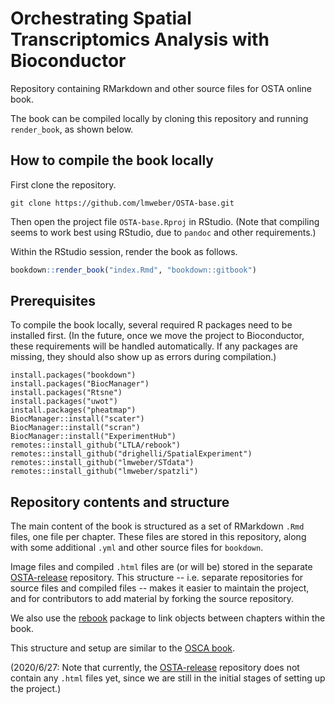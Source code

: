# Orchestrating Spatial Transcriptomics Analysis with Bioconductor

Repository containing RMarkdown and other source files for OSTA online book.

The book can be compiled locally by cloning this repository and running `render_book`, as shown below.


## How to compile the book locally

First clone the repository.

```
git clone https://github.com/lmweber/OSTA-base.git
```

Then open the project file `OSTA-base.Rproj` in RStudio. (Note that compiling seems to work best using RStudio, due to `pandoc` and other requirements.)

Within the RStudio session, render the book as follows.

```r
bookdown::render_book("index.Rmd", "bookdown::gitbook")
```


## Prerequisites

To compile the book locally, several required R packages need to be installed first. (In the future, once we move the project to Bioconductor, these requirements will be handled automatically. If any packages are missing, they should also show up as errors during compilation.)

```
install.packages("bookdown")
install.packages("BiocManager")
install.packages("Rtsne")
install.packages("uwot")
install.packages("pheatmap")
BiocManager::install("scater")
BiocManager::install("scran")
BiocManager::install("ExperimentHub")
remotes::install_github("LTLA/rebook")
remotes::install_github("drighelli/SpatialExperiment")
remotes::install_github("lmweber/STdata")
remotes::install_github("lmweber/spatzli")
```


## Repository contents and structure

The main content of the book is structured as a set of RMarkdown `.Rmd` files, one file per chapter. These files are stored in this repository, along with some additional `.yml` and other source files for `bookdown`.

Image files and compiled `.html` files are (or will be) stored in the separate [OSTA-release](https://github.com/lmweber/OSTA-release) repository. This structure -- i.e. separate repositories for source files and compiled files -- makes it easier to maintain the project, and for contributors to add material by forking the source repository.

We also use the [rebook](https://github.com/LTLA/rebook) package to link objects between chapters within the book.

This structure and setup are similar to the [OSCA book](https://github.com/Bioconductor/OrchestratingSingleCellAnalysis-base).

(2020/6/27: Note that currently, the [OSTA-release](https://github.com/lmweber/OSTA-release) repository does not contain any `.html` files yet, since we are still in the initial stages of setting up the project.)


